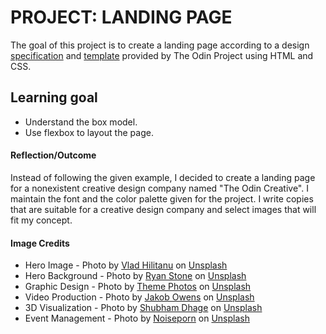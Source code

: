 # PROJECT: LANDING PAGE
The goal of this project is to create a landing page according to a design [specification](https://cdn.statically.io/gh/TheOdinProject/curriculum/main/foundations/html_css/project/colors_and_stuff.png) and [template](https://cdn.statically.io/gh/TheOdinProject/curriculum/main/foundations/html_css/project/odin-project.png) provided by The Odin Project using HTML and CSS.

## Learning goal
- Understand the box model.
- Use flexbox to layout the page.

#### Reflection/Outcome
Instead of following the given example, I decided to create a landing page for a nonexistent creative design company named "The Odin Creative". I maintain the font and the color palette given for the project. I write copies that are suitable for a creative design company and select images that will fit my concept.

#### Image Credits
- Hero Image - Photo by [Vlad Hilitanu](https://unsplash.com/@vladhilitanu?utm_source=unsplash&utm_medium=referral&utm_content=creditCopyText) on [Unsplash](https://unsplash.com/s/photos/team-work?utm_source=unsplash&utm_medium=referral&utm_content=creditCopyText)
- Hero Background - Photo by [Ryan Stone](https://unsplash.com/@rstone_design?utm_source=unsplash&utm_medium=referral&utm_content=creditCopyText) on [Unsplash](https://unsplash.com/s/photos/creative-background?utm_source=unsplash&utm_medium=referral&utm_content=creditCopyText)
- Graphic Design - Photo by [Theme Photos](https://unsplash.com/@themephotos?utm_source=unsplash&utm_medium=referral&utm_content=creditCopyText) on [Unsplash](https://unsplash.com/s/photos/graphic-design?utm_source=unsplash&utm_medium=referral&utm_content=creditCopyText)
- Video Production - Photo by [Jakob Owens](https://unsplash.com/@jakobowens1?utm_source=unsplash&utm_medium=referral&utm_content=creditCopyText) on [Unsplash](https://unsplash.com/s/photos/video-production?utm_source=unsplash&utm_medium=referral&utm_content=creditCopyText)
- 3D Visualization - Photo by [Shubham Dhage](https://unsplash.com/@theshubhamdhage?utm_source=unsplash&utm_medium=referral&utm_content=creditCopyText) on [Unsplash](https://unsplash.com/s/photos/render-?utm_source=unsplash&utm_medium=referral&utm_content=creditCopyText)
- Event Management - Photo by [Noiseporn](https://unsplash.com/@noiseporn?utm_source=unsplash&utm_medium=referral&utm_content=creditCopyText) on [Unsplash](https://unsplash.com/s/photos/event-management?utm_source=unsplash&utm_medium=referral&utm_content=creditCopyText)
